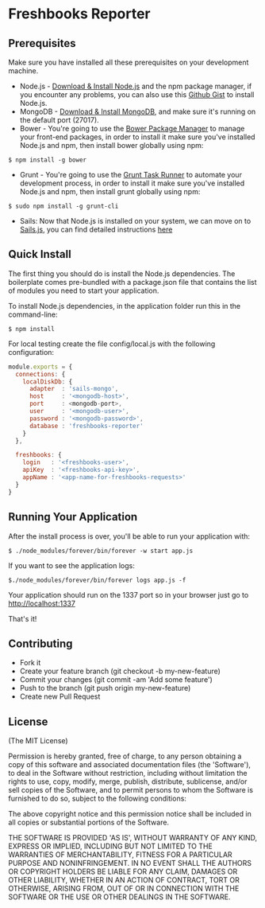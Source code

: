 # Freshbooks Reporter

## Prerequisites

Make sure you have installed all these prerequisites on your development machine.
* Node.js - [Download & Install Node.js](http://www.nodejs.org/download/) and the npm package manager, if you encounter any problems, you can also use this [Github Gist](https://gist.github.com/isaacs/579814) to install Node.js.
* MongoDB - [Download & Install MongoDB](http://www.mongodb.org/downloads), and make sure it's running on the default port (27017).
* Bower - You're going to use the [Bower Package Manager](http://bower.io/) to manage your front-end packages, in order to install it make sure you've installed Node.js and npm, then install bower globally using npm:

```
$ npm install -g bower
```

* Grunt - You're going to use the [Grunt Task Runner](http://gruntjs.com/) to automate your development process, in order to install it make sure you've installed Node.js and npm, then install grunt globally using npm:

```
$ sudo npm install -g grunt-cli
```

* Sails: Now that Node.js is installed on your system, we can move on to [Sails.js](http://sailsjs.org/), you can find detailed instructions [here](https://github.com/balderdashy/sails-docs/blob/master/getting-started/getting-started.md)

## Quick Install

The first thing you should do is install the Node.js dependencies. The boilerplate comes pre-bundled with a package.json file that contains the list of modules you need to start your application.

To install Node.js dependencies, in the application folder run this in the command-line:

```
$ npm install
```

For local testing create the file config/local.js with the following configuration:

```javascript
module.exports = {
  connections: {
    localDiskDb: {
      adapter  : 'sails-mongo',
      host     : '<mongodb-host>',
      port     : <mongodb-port>,
      user     : '<mongodb-user>',
      password : '<mongodb-password>',
      database : 'freshbooks-reporter'
    }
  },

  freshbooks: {
    login   : '<freshbooks-user>',
    apiKey  : '<freshbooks-api-key>',
    appName : '<app-name-for-freshbooks-requests>'
  }
}
```

## Running Your Application
After the install process is over, you'll be able to run your application with:

```
$ ./node_modules/forever/bin/forever -w start app.js
```

If you want to see the application logs:

```
$./node_modules/forever/bin/forever logs app.js -f
```

Your application should run on the 1337 port so in your browser just go to [http://localhost:1337](http://localhost:1337)

That's it!

## Contributing

- Fork it
- Create your feature branch (git checkout -b my-new-feature)
- Commit your changes (git commit -am 'Add some feature')
- Push to the branch (git push origin my-new-feature)
- Create new Pull Request

## License
(The MIT License)

Permission is hereby granted, free of charge, to any person obtaining
a copy of this software and associated documentation files (the
'Software'), to deal in the Software without restriction, including
without limitation the rights to use, copy, modify, merge, publish,
distribute, sublicense, and/or sell copies of the Software, and to
permit persons to whom the Software is furnished to do so, subject to
the following conditions:

The above copyright notice and this permission notice shall be
included in all copies or substantial portions of the Software.

THE SOFTWARE IS PROVIDED 'AS IS', WITHOUT WARRANTY OF ANY KIND,
EXPRESS OR IMPLIED, INCLUDING BUT NOT LIMITED TO THE WARRANTIES OF
MERCHANTABILITY, FITNESS FOR A PARTICULAR PURPOSE AND NONINFRINGEMENT.
IN NO EVENT SHALL THE AUTHORS OR COPYRIGHT HOLDERS BE LIABLE FOR ANY
CLAIM, DAMAGES OR OTHER LIABILITY, WHETHER IN AN ACTION OF CONTRACT,
TORT OR OTHERWISE, ARISING FROM, OUT OF OR IN CONNECTION WITH THE
SOFTWARE OR THE USE OR OTHER DEALINGS IN THE SOFTWARE.
